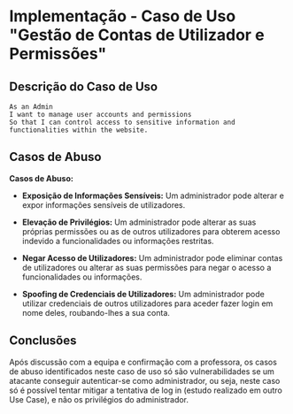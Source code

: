 # Implementação - Caso de Uso "Gestão de Contas de Utilizador e Permissões"

## Descrição do Caso de Uso

```
As an Admin
I want to manage user accounts and permissions
So that I can control access to sensitive information and functionalities within the website.
```

## Casos de Abuso

**Casos de Abuso:**

- **Exposição de Informações Sensíveis:** Um administrador pode alterar e expor informações sensíveis de utilizadores.

- **Elevação de Privilégios:** Um administrador pode alterar as suas próprias permissões ou as de outros utilizadores para obterem acesso indevido a funcionalidades ou informações restritas.

- **Negar Acesso de Utilizadores:** Um administrador pode eliminar contas de utilizadores ou alterar as suas permissões para negar o acesso a funcionalidades ou informações.

- **Spoofing de Credenciais de Utilizadores:** Um administrador pode utilizar credenciais de outros utilizadores para aceder fazer login em nome deles, roubando-lhes a sua conta.


## Conclusões

Após discussão com a equipa e confirmação com a professora, os casos de abuso identificados neste caso de uso só são vulnerabilidades se um atacante conseguir autenticar-se como administrador, ou seja, neste caso só é possível tentar mitigar a tentativa de log in (estudo realizado em outro Use Case), e não os privilégios do administrador.

